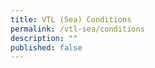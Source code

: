 ```yaml
---
title: VTL (Sea) Conditions
permalink: /vtl-sea/conditions
description: ""
published: false
---
```

